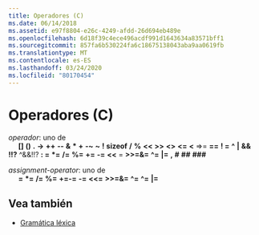```yaml
---
title: Operadores (C)
ms.date: 06/14/2018
ms.assetid: e97f8804-e26c-4249-afdd-26d694eb489e
ms.openlocfilehash: 6d18f39c4ece496acdf991d1643634a83571bff1
ms.sourcegitcommit: 857fa6b530224fa6c18675138043aba9aa0619fb
ms.translationtype: MT
ms.contentlocale: es-ES
ms.lasthandoff: 03/24/2020
ms.locfileid: "80170454"
---
```

# <a name="operators-c"></a>Operadores (C)

*operador*: uno de<br/>
&nbsp;&nbsp;&nbsp;&nbsp; **[]** **()** **.** **->** **++** **--** **&** **&#42;** **+** **-~** **~** **!**   **sizeof** **/** **%** **\<\<** **>>** **\<>** **\<=** **\<** =>= **==** **! =** **^** **&#124;** **&&** **!!?** ^&&!!? **: =**  **&#42;=** **/=** **%=** **+=** **-=** **\<\<** = **>>=&=** **^=**  **&#124;=** **,** **#** **##** **###**

*assignment-operator*: uno de<br/>
&nbsp;&nbsp;&nbsp;&nbsp; **=**  **&#42;=** **/=** **%=** **+=-=** **-=** **\<\<=** **>>=&=** **^=** **^=**  **&#124;=**

## <a name="see-also"></a>Vea también

- [Gramática léxica](../c-language/lexical-grammar.md)

